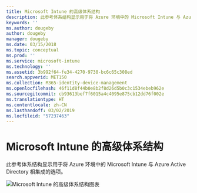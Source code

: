 ```yaml
---
title: Microsoft Intune 的高级体系结构
description: 此参考体系结构显示用于将 Azure 环境中的 Microsoft Intune 与 Azure Active Directory 相集成的选项。
keywords: ''
ms.author: dougeby
author: dougeby
manager: dougeby
ms.date: 03/15/2018
ms.topic: conceptual
ms.prod: ''
ms.service: microsoft-intune
ms.technology: ''
ms.assetid: 3b992f64-fe34-4270-9730-bc6c65c308ed
search.appverid: MET150
ms.collection: M365-identity-device-management
ms.openlocfilehash: 46f11d8f44b0e8b2f8d26d5b0c3c1534ebeb962e
ms.sourcegitcommit: cb93613bef7f6015a4c4095e875cb12dd76f002e
ms.translationtype: HT
ms.contentlocale: zh-CN
ms.lasthandoff: 03/02/2019
ms.locfileid: "57237463"
---
```

# <a name="high-level-architecture-for-microsoft-intune"></a>Microsoft Intune 的高级体系结构
此参考体系结构显示用于将 Azure 环境中的 Microsoft Intune 与 Azure Active Directory 相集成的选项。  
 
![Microsoft Intune 的高级体系结构图表](/intune/media/intunearchitecture.svg)
